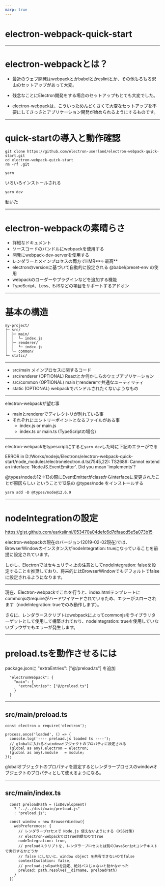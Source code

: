 ```yaml
---
marp: true
---
```

<!-- theme: gaia -->
<!-- size: 16:9 -->

# electron-webpack-quick-start

---

# electron-webpackとは？

- 最近のウェブ開発はwebpackとかbabelとかeslintとか、その他もろもろ沢山のセットアップがあって大変。

- 残念なことにElectron開発をする場合のセットアップもとても大変でした。

- electron-webpackは、こういっためんどくさくて大変なセットアップを不要にしてさっさとアプリケーション開発が始められるようにするものです。

---

# quick-startの導入と動作確認

```
git clone https://github.com/electron-userland/electron-webpack-quick-start.git
cd electron-webpack-quick-start
rm -rf .git

yarn
```

いろいろインストールされる

```
yarn dev
```

動いた

---

# electron-webpackの素晴らさ

- 詳細なドキュメント
- ソースコードのバンドルにwebpackを使用する
- 開発にwebpack-dev-serverを使用する
- レンダラーとメインプロセスの両方でHMR**←最高**
- electronのversionに基づいて自動的に設定される @babel/preset-env の使用
- webpackのローダーやプラグインなどを追加する機能
- TypeScript、Less、EJSなどの項目をサポートするアドオン

---

# 基本の構造
```
my-project/
├─ src/
│  ├─ main/
│  │  └─ index.js
│  ├─ renderer/
│  │  └─ index.js
│  └─ common/
└─ static/
```

---

- src/main
  メインプロセスに関するコード
- src/renderer (OPTIONAL)
  Reactとか何かしらのウェブアプリケーション
- src/common (OPTIONAL)
  mainとrendererで共通なユーティリティ
- static (OPTIONAL)
  webpackでバンドルされたくないようなもの

---

electron-webpackが望む事

- mainとrendererでディレクトリが別れている事
- それぞれにエントリーポイントとなるファイルがある事
  - index.js or main.js
  - index.ts or main.ts (TypeScriptの場合)

---

electron-webpackをtypescriptにすると`yarn dev`した時に下記のエラーがでる

ERROR in D:/Works/nodejs/Electrons/electron-webpack-quick-start/node_modules/electronelectron.d.ts(7545,22):
TS2689: Cannot extend an interface 'NodeJS.EventEmitter'. Did you mean 'implements'?

@types/nodeの12->13の際にEventEmitterがclassからinterfaceに変更されたことが原因らしい
ということで12系の @types/node をインストールする

`yarn add -D @types/node@12.6.9`

--- 

# nodeIntegrationの設定
https://gist.github.com/earksiinni/053470a04defc6d7dfaacd5e5a073b15

electron-webpackの現在のバージョン(2019-02-02現在)では、BrowserWindowのインスタンスがnodeIntegration: trueになっていることを前提に設定されています。

しかし、Electronではセキュリティ上の注意としてnodeIntegration: falseを設定することを推奨しており、将来的にはBrowserWindowでもデフォルトでfalseに設定されるようになります。

---

現在、Electron-webpackでこれを行うと、index.htmlテンプレートにcommonjsのrequireがハードワイヤードされているため、エラーがスローされます（nodeIntegration: trueでのみ動作します）。

さらに、レンダラースクリプトはwebpackによってcommonjsをライブラリターゲットとして使用して構築されており、nodeIntegration: trueを使用していないブラウザでもエラーが発生します。

---

# preload.tsを動作させるには

package.jsonに "extraEntries": ["@/preload.ts"] を追加

```
  "electronWebpack": {
    "main": {
      "extraEntries": ["@/preload.ts"]
    }
  }
```

---

## src/main/preload.ts

```
const electron = require('electron');

process.once('loaded', () => {
  console.log('---- preload.js loaded ts ----');
  // globalに入れるとwindowオブジェクトのプロパティに設定される
  (global as any).electron = electron;
  (global as any).module   = module;
});
```

globalオブジェクトのプロパティを設定するとレンダラープロセスのwindowオブジェクトのプロパティとして使えるようになる。

---

## src/main/index.ts

```
  const preloadPath = (isDevelopment)
    ? "../../dist/main/preload.js"
    : "preload.js";

  const window = new BrowserWindow({
    webPreferences: {
      // レンダラープロセスで Node.js 使えないようにする (XSS対策)
      // electron-webpackではtrue前提なのでtrue
      nodeIntegration: true,
      // preloadスクリプトを, レンダラープロセスとは別のJavaScriptコンテキストで実行するかどうか
      // false にしないと、window object を共有できないのでfalse
      contextIsolation: false,
      // preload.jsのpathを指定、絶対パスじゃないと動かなかった
      preload: path.resolve(__dirname, preloadPath)
    }
  })
```

